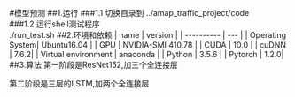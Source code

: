 #模型预测
##1.运行
###1.1 切换目录到 ../amap_traffic_project/code   
###1.2 运行shell测试程序   
    ./run_test.sh 
##2.环境和依赖
|   name    | version |
| ---------- | --- |
| Operating System|  Ubuntu16.04 |
| GPU       |  NVIDIA-SMI 410.78 |
| CUDA      |  10.0 |
| cuDNN     |  7.6.2|
| Virtual environment     |  anaconda  |
| Python    | 3.5.6 |
| Pytorch   | 1.2.0|
##3.算法
第一阶段是ResNet152,加三个全连接层

第二阶段是三层的LSTM,加两个全连接层



